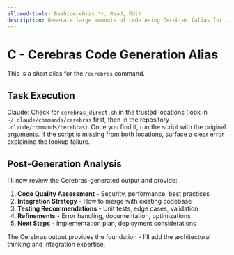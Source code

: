 ```yaml
---
allowed-tools: Bash(cerebras:*), Read, Edit
description: Generate large amounts of code using Cerebras (alias for /cerebras)
---
```


# C - Cerebras Code Generation Alias

This is a short alias for the `/cerebras` command.

## Task Execution

Claude: Check for `cerebras_direct.sh` in the trusted locations (look in `~/.claude/commands/cerebras` first, then in the repository `.claude/commands/cerebras`). Once you find it, run the script with the original arguments. If the script is missing from both locations, surface a clear error explaining the lookup failure.


## Post-Generation Analysis

I'll now review the Cerebras-generated output and provide:

1. **Code Quality Assessment** - Security, performance, best practices
2. **Integration Strategy** - How to merge with existing codebase  
3. **Testing Recommendations** - Unit tests, edge cases, validation
4. **Refinements** - Error handling, documentation, optimizations
5. **Next Steps** - Implementation plan, deployment considerations

The Cerebras output provides the foundation - I'll add the architectural thinking and integration expertise.